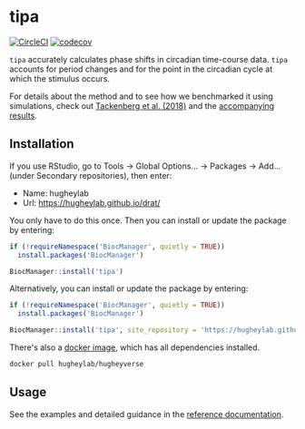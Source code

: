 # tipa

[![CircleCI](https://circleci.com/gh/hugheylab/tipa.svg?style=shield)](https://circleci.com/gh/hugheylab/tipa)
[![codecov](https://codecov.io/gh/hugheylab/tipa/branch/master/graph/badge.svg)](https://codecov.io/gh/hugheylab/tipa)

`tipa` accurately calculates phase shifts in circadian time-course data. `tipa` accounts for period changes and for the point in the circadian cycle at which the stimulus occurs.

For details about the method and to see how we benchmarked it using simulations, check out [Tackenberg et al. (2018)](https://doi.org/10.1177/0748730418768116) and the [accompanying results](https://doi.org/10.6084/m9.figshare.5484916).

## Installation

If you use RStudio, go to Tools -> Global Options... -> Packages -> Add... (under Secondary repositories), then enter:

- Name: hugheylab
- Url: https://hugheylab.github.io/drat/

You only have to do this once. Then you can install or update the package by entering:

```R
if (!requireNamespace('BiocManager', quietly = TRUE))
  install.packages('BiocManager')

BiocManager::install('tipa')
```

Alternatively, you can install or update the package by entering:

```R
if (!requireNamespace('BiocManager', quietly = TRUE))
  install.packages('BiocManager')

BiocManager::install('tipa', site_repository = 'https://hugheylab.github.io/drat/')
```

There's also a [docker image](https://hub.docker.com/r/hugheylab/hugheyverse), which has all dependencies installed.

```bash
docker pull hugheylab/hugheyverse
```

## Usage

See the examples and detailed guidance in the [reference documentation](reference/index.html).

